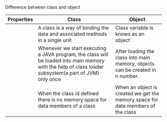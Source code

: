 Difference between class and object

| **Properties** | **Class**                                | **Object**                               |
| -------------- | ---------------------------------------- | ---------------------------------------- |
|                | A class is a way of binding the data and  associated methods in a single unit | Class variable is knows as an object     |
|                | Whenever we start executing a JAVA program, the class will be loaded into  main memory with the help of class loader subsystem(a part of JVM) only once | After loading the class into main memory, objects can be created in n  number. |
|                | When the class id defined there is no memory space for data members  of a class | When an object is created we get the memory space for data members of  the class |
